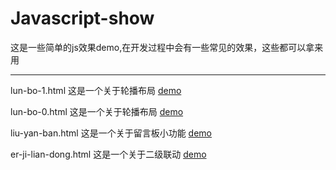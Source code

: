 # Javascript-show
这是一些简单的js效果demo,在开发过程中会有一些常见的效果，这些都可以拿来用
****
 lun-bo-1.html 这是一个关于轮播布局 [demo](https://jackchenggz.github.io/Javascript-show/lun-bo-1.html)  
 
lun-bo-0.html 这是一个关于轮播布局 [demo](https://jackchenggz.github.io/Javascript-show/lun-bo-0.html)

liu-yan-ban.html 这是一个关于留言板小功能 [demo](https://jackchenggz.github.io/Javascript-show/liu-yan-ban.html) 

er-ji-lian-dong.html 这是一个关于二级联动 [demo](https://jackchenggz.github.io/Javascript-show/er-ji-lian-dong.html)
